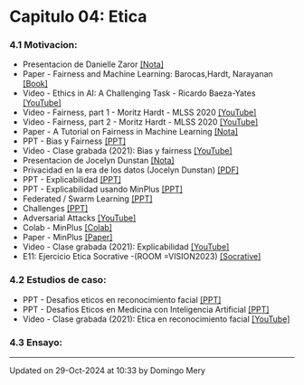 
# Capitulo 04: Etica
### 4.1 Motivacion:
* Presentacion de Danielle Zaror [[Nota]](https://actualidadjuridica.doe.cl/daniella-zaror-la-proteccion-de-la-privacidad-es-uno-de-los-mas-desafios-mas-importantes-en-cuanto-a-inteligencia-artificial/)
* Paper - Fairness and Machine Learning: Barocas,Hardt, Narayanan [[Book]](https://fairmlbook.org/pdf/fairmlbook.pdf)
* Video - Ethics in AI: A Challenging Task - Ricardo Baeza-Yates [[YouTube]](https://youtu.be/rMU9pJCyJYY)
* Video - Fairness, part 1 - Moritz Hardt - MLSS 2020 [[YouTube]](https://youtu.be/Igq_S_7IfOU)
* Video - Fairness, part 2 - Moritz Hardt - MLSS 2020 [[YouTube]](https://youtu.be/9oNVFQ9llPc)
* Paper - A Tutorial on Fairness in Machine Learning [[Nota]](https://towardsdatascience.com/a-tutorial-on-fairness-in-machine-learning-3ff8ba1040cb)
* PPT - Bias y Fairness [[PPT]](https://github.com/domingomery/vision/blob/master/clases/Cap04_Etica/presentations/CV04_Bias.pptx)
* Video - Clase grabada (2021): Bias y fairness [[YouTube]](https://youtu.be/sNGriIvCtoY)
* Presentacion de Jocelyn Dunstan [[Nota]](https://www.ing.uc.cl/noticias/modelo-de-inteligencia-artificial-reduciria-las-listas-de-espera-en-salud/)
* Privacidad en la era de los datos (Jocelyn Dunstan) [[PDF]](https://github.com/domingomery/vision/blob/master/clases/Cap04_Etica/presentations/CV04_Privacidad.pdf)
* PPT - Explicabilidad [[PPT]](https://github.com/domingomery/vision/blob/master/clases/Cap04_Etica/presentations/CV04_Explicabilidad.pptx)
* PPT - Explicabilidad usando MinPlus [[PPT]](https://github.com/domingomery/vision/blob/master/clases/Cap04_Etica/presentations/CV04_MinPlus_SaliencyMaps.pptx)
* Federated / Swarm Learning [[PPT]](https://github.com/domingomery/vision/blob/master/clases/Cap04_Etica/presentations/CV04_Federated.pptx)
* Challenges [[PPT]](https://github.com/domingomery/vision/blob/master/clases/Cap04_Etica/presentations/CV04_Challenges.pptx)
* Adversarial Attacks [[YouTube]](https://youtu.be/kxyacmVSGlI)
* Colab - MinPlus [[Colab]](https://colab.research.google.com/drive/1tDicgSXk0iEnsTA208Od4j9WUnxSFATO)
* Paper - MinPlus [[Paper]](https://openaccess.thecvf.com/content/CVPR2022W/Biometrics/papers/Mery_True_Black-Box_Explanation_in_Facial_Analysis_CVPRW_2022_paper.pdf)
* Video - Clase grabada (2021): Explicabilidad [[YouTube]](https://youtu.be/skhnN2DJ7Xs)
* E11: Ejercicio Etica Socrative -(ROOM =VISION2023) [[Socrative]](http://www.socrative.com)
### 4.2 Estudios de caso:
* PPT - Desafios eticos en reconocimiento facial [[PPT]](https://www.dropbox.com/s/dpzx2nlr79y565k/2021-FaceEthics.pptx?dl=0)
* PPT - Desafios Eticos en Medicina con Inteligencia Artificial [[PPT]](https://github.com/domingomery/vision/blob/master/clases/Cap04_Etica//)
* Video - Clase grabada (2021): Etica en reconocimiento facial [[YouTube]](https://youtu.be/IAVd_Dp1m2M)
### 4.3 Ensayo:
---


Updated on 29-Oct-2024 at 10:33 by Domingo Mery
